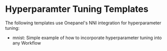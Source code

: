 # Hyperparamter Tuning Templates

The following templates use Onepanel's NNI integration for hyperparameter tuning:

- mnist: Simple example of how to incorporate hyperparameter tuning into any Workflow